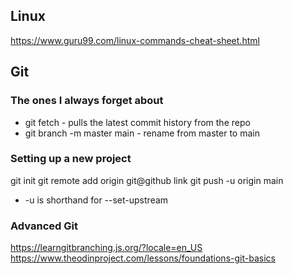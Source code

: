 ## Linux
https://www.guru99.com/linux-commands-cheat-sheet.html
## Git
### The ones I always forget about
* git fetch - pulls the latest commit history from the repo
* git branch -m master main - rename from master to main
### Setting up a new project
git init
git remote add origin git@github link
git push -u origin main
- -u is shorthand for --set-upstream
### Advanced Git
https://learngitbranching.js.org/?locale=en_US
https://www.theodinproject.com/lessons/foundations-git-basics

